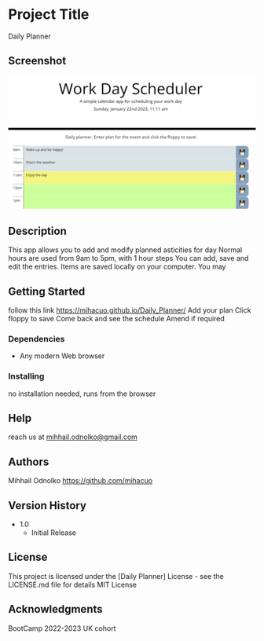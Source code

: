 # Project Title

Daily Planner

## Screenshot
![Daily Planner](./assets/img/screenshot.png)

## Description

This app allows you to add and modify planned asticities for day
Normal hours are used from 9am to 5pm, with 1 hour steps
You can add, save and edit the entries. 
Items are saved locally on your computer.
You may

## Getting Started

follow this link
https://mihacuo.github.io/Daily_Planner/
Add your plan
Click floppy to save
Come back and see the schedule
Amend if required

### Dependencies

* Any modern Web browser

### Installing

no installation needed, runs from the browser


## Help

reach us at
mihhail.odnolko@gmail.com

## Authors

Mihhail Odnolko
https://github.com/mihacuo

## Version History

* 1.0
    * Initial Release

## License

This project is licensed under the [Daily Planner] License - see the LICENSE.md file for details
MIT License

## Acknowledgments

BootCamp 2022-2023 UK cohort